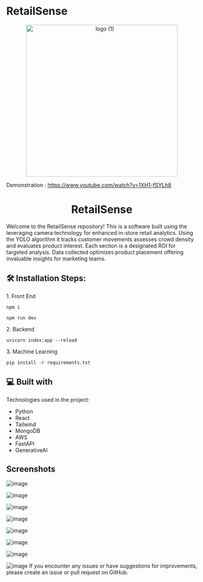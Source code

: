 # RetailSense
<div align="center">
    <img src="https://github.com/SachinPrasanth777/RetailSense/assets/143874503/33265d22-25b0-40e9-bc06-412ef2178aa1" alt="logo (1)" width="400"/>
</div>

Demonstration : https://www.youtube.com/watch?v=1XH1-fSYLh8

<h1 align="center" id="title">RetailSense</h1>

<p id="description">Welcome to the RetailSense repository! This is a software built using the leveraging camera technology for enhanced in-store retail analytics. Using the YOLO algorithm it tracks customer movements assesses crowd density and evaluates product interest. Each section is a designated ROI for targeted analysis. Data collected optimizes product placement offering invaluable insights for marketing teams.</p>

<h2>🛠️ Installation Steps:</h2>

<p>1. Front End</p>

```
npm i
```

```
npm run dev
```

<p>2. Backend</p>

```
uvicorn index:app --reload
```

<p>3. Machine Learning</p>

```
pip install -r requirements.txt
```

  
  
<h2>💻 Built with</h2>

Technologies used in the project:

*   Python
*   React
*   Tailwind
*   MongoDB
*   AWS
*   FastAPI
*   GenerativeAI

<h2>Screenshots</h2>

![image](https://github.com/SachinPrasanth777/RetailSense/assets/82446436/bd952c28-258c-43f1-814d-aab8c788d98c)

![image](https://github.com/SachinPrasanth777/RetailSense/assets/82446436/56bd4bb7-b368-4cfd-a53b-f5bd8c37589f)

![image](https://github.com/SachinPrasanth777/RetailSense/assets/82446436/b2eb543f-a1b6-435b-bdc1-fe9197228571)

![image](https://github.com/SachinPrasanth777/RetailSense/assets/82446436/a29e4308-9324-401b-a488-dbc9102fed80)

![image](https://github.com/SachinPrasanth777/RetailSense/assets/82446436/9803c114-db3d-4751-8dfc-af51a4af0110)

![image](https://github.com/SachinPrasanth777/RetailSense/assets/82446436/bca9abc0-f12d-45f2-a763-860877cf8f33)



![image](https://github.com/SachinPrasanth777/RetailSense/assets/82446436/78a61bc1-4775-42b0-a65e-f20175418472)

![image](https://github.com/SachinPrasanth777/RetailSense/assets/82446436/2af48c8c-5cb3-49d9-b622-41ff7e708410)
If you encounter any issues or have suggestions for improvements, please create an issue or pull request on GitHub.



